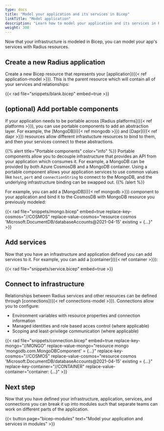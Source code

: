 ```yaml
---
type: docs
title: "Model your application and its services in Bicep"
linkTitle: "Model application"
description: "Learn how to model your application and its services in Radius"
weight: 300
---
```


Now that your infrastructure is modeled in Bicep, you can model your app's services with Radius resources.

## Create a new Radius application

Create a new Bicep resource that represents your [application]({{< ref application-model >}}). This is the parent resource which will contain all of your services and relationships:

{{< rad file="snippets/blank.bicep" embed=true >}}

## (optional) Add portable components

If your application needs to be portable across [Radius platforms]({{< ref platforms >}}), you can use portable components to add an abstraction layer. For example, the [MongoDB]({{< ref mongodb >}}) and [Dapr]({{< ref dapr >}}) resources allow different infrastucture resources to bind to them, and then your services connect to these abstractions.

{{% alert title="Portable components" color="info" %}}
Portable components allow you to decouple infrastructure that provides an API from your application which consumes it. For example, a MongoDB can be provided by both Azure CosmosDB and a MongoDB container. Using a portable component allows your application services to use common values like `host`, `port` and `connectionString` to connect to the MongoDB, and the underlying infrastructure binding can be swapped out.
{{% /alert %}}

For example, you can add a [MongoDB]({{< ref mongodb >}}) component to your application and bind it to the CosmosDB with MongoDB resource you previously modeled:

{{< rad file="snippets/mongo.bicep" embed=true replace-key-cosmos="//COSMOS" replace-value-cosmos="resource cosmos 'Microsoft.DocumentDB/databaseAccounts@2021-04-15' existing = {...}" >}}

## Add services

Now that you have an infrastructure and application defined you can add services to it. For example, you can add a [container]({{< ref container >}}):

{{< rad file="snippets/service.bicep" embed=true >}}

## Connect to infrastructure

Relationships between Radius services and other resources can be defined through [connections]({{< ref connections-model >}}). Connections allow you to configure:

- Environment variables with resource properties and connection information
- Managed identities and role based acces control (where applicable)
- Scoping and least-privilege communication (where applicable)

{{< rad file="snippets/connection.bicep" embed=true replace-key-mongo="//MONGO" replace-value-mongo="resource mongo 'mongodb.com.MongoDBComponent' = {...}" replace-key-cosmos="//COSMOS" replace-value-cosmos="resource cosmos 'Microsoft.DocumentDB/databaseAccounts@2021-04-15' existing = {...}" replace-key-container="//CONTAINER" replace-value-container="container: {...}" >}}

## Next step

Now that you have defined your infrastructure, application, services, and connections you can break it up into modules such that separate teams can work on different parts of the application.

{{< button page="bicep-modules" text="Model your application and services in modules" >}}
